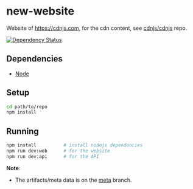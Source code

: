 new-website
===========

Website of https://cdnjs.com, for the cdn content, see [cdnjs/cdnjs](https://github.com/cdnjs/cdnjs) repo.

[![Dependency Status](https://david-dm.org/cdnjs/new-website.svg?theme=shields.io)](https://david-dm.org/cdnjs/new-website)

## Dependencies

* [Node](https://nodejs.org)

## Setup

```sh
cd path/to/repo
npm install
```

## Running

```sh
npm install          # install nodejs dependencies
npm run dev:web      # for the website
npm run dev:api      # for the API
```

**Note**:

  * The artifacts/meta data is on the [meta](https://github.com/cdnjs/new-website/tree/meta) branch.
